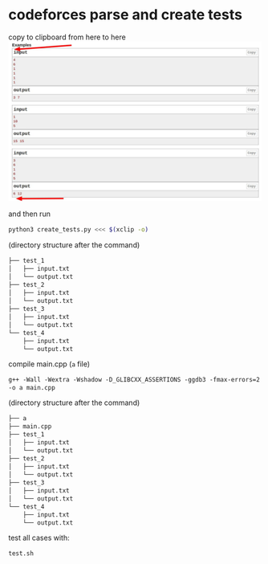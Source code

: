 # codeforces parse and create tests

copy to clipboard from here to here
![](image.jpg)

and then run 

```bash
python3 create_tests.py <<< $(xclip -o)
```

(directory structure after the command)
```
├── test_1
│   ├── input.txt
│   └── output.txt
├── test_2
│   ├── input.txt
│   └── output.txt
├── test_3
│   ├── input.txt
│   └── output.txt
└── test_4
    ├── input.txt
    └── output.txt
```

compile main.cpp (`a` file)
```
g++ -Wall -Wextra -Wshadow -D_GLIBCXX_ASSERTIONS -ggdb3 -fmax-errors=2 -o a main.cpp
```

(directory structure after the command)
```
├── a
├── main.cpp
├── test_1
│   ├── input.txt
│   └── output.txt
├── test_2
│   ├── input.txt
│   └── output.txt
├── test_3
│   ├── input.txt
│   └── output.txt
└── test_4
    ├── input.txt
    └── output.txt
```

test all cases with:

```bash
test.sh
```